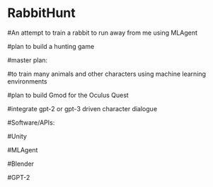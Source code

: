 ﻿# RabbitHunt
#An attempt to train a rabbit to run away from me using MLAgent

#plan to build a hunting game

#master plan: 

#to train many animals and other characters using machine learning environments

#plan to build Gmod for the Oculus Quest

#integrate gpt-2 or gpt-3 driven character dialogue 

#Software/APIs:

#Unity

#MLAgent

#Blender

#GPT-2
